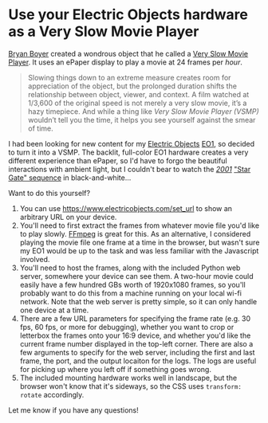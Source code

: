 # Use your Electric Objects hardware as a Very Slow Movie Player

[Bryan Boyer](https://twitter.com/bryanboyer) created a wondrous object that he called a [Very Slow Movie Player](https://medium.com/s/story/very-slow-movie-player-499f76c48b62). It uses an ePaper display to play a movie at 24 frames per _hour_.

> Slowing things down to an extreme measure creates room for appreciation of the object, but the prolonged duration shifts the relationship between object, viewer, and context. A film watched at 1/3,600 of the original speed is not merely a very slow movie, it’s a hazy timepiece. And while a thing like _Very Slow Movie Player (VSMP)_ wouldn’t tell you the time, it helps you see yourself against the smear of time.

I had been looking for new content for my [Electric Objects](https://www.electricobjects.com/) [EO1](https://www.kickstarter.com/projects/electricobjects/electric-objects-a-computer-made-for-art), so decided to turn it into a VSMP. The backlit, full-color EO1 hardware creates a very different experience than ePaper, so I'd have to forgo the beautiful interactions with ambient light, but I couldn't bear to watch the [_2001_](https://www.imdb.com/title/tt0062622/) ["Star Gate" sequence](https://www.google.com/search?tbm=isch&q=2001+star+gate) in black-and-white...

Want to do this yourself?

 1. You can use https://www.electricobjects.com/set_url to show an arbitrary URL on your device.
 2. You'll need to first extract the frames from whatever movie file you'd like to play slowly. [FFmpeg](https://www.ffmpeg.org/) is great for this. As an alternative, I considered playing the movie file one frame at a time in the browser, but wasn't sure my EO1 would be up to the task and was less familiar with the Javascript involved.
 3. You'll need to host the frames, along with the included Python web server, somewhere your device can see them. A two-hour movie could easily have a few hundred GBs worth of 1920x1080 frames, so you'll probably want to do this from a machine running on your local wi-fi network. Note that the web server is pretty simple, so it can only handle one device at a time.
 4. There are a few URL parameters for specifying the frame rate (e.g. 30 fps, 60 fps, or more for debugging), whether you want to crop or letterbox the frames onto your 16:9 device, and whether you'd like the current frame number displayed in the top-left corner. There are also a few arguments to specify for the web server, including the first and last frame, the port, and the output locaiton for the logs. The logs are useful for picking up where you left off if something goes wrong.
 2. The included mounting hardware works well in landscape, but the browser won't know that it's sideways, so the CSS uses `transform: rotate` accordingly.

Let me know if you have any questions!
